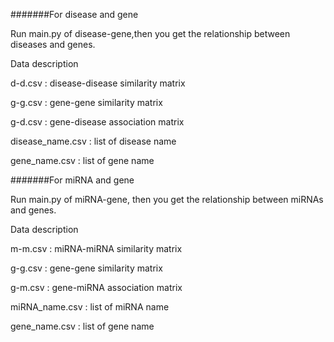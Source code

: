#######For disease and gene

Run main.py of disease-gene,then you get the relationship between diseases and genes.


Data description

d-d.csv : disease-disease similarity matrix

g-g.csv : gene-gene similarity matrix

g-d.csv : gene-disease association matrix

disease_name.csv : list of disease name

gene_name.csv : list of gene name





#######For miRNA and gene

Run main.py of miRNA-gene, then you get the relationship between miRNAs and genes.


Data description

m-m.csv : miRNA-miRNA similarity matrix

g-g.csv : gene-gene similarity matrix

g-m.csv : gene-miRNA association matrix

miRNA_name.csv : list of miRNA name

gene_name.csv : list of gene name
